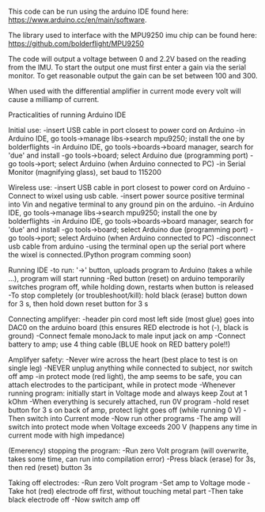 This code can be run using the arduino IDE found here: https://www.arduino.cc/en/main/software.

The library used to interface with the MPU9250 imu chip can be found here: https://github.com/bolderflight/MPU9250

The code will output a voltage between 0 and 2.2V based on the reading from the IMU. To start the output one must first enter a gain via the serial monitor. To get reasonable output the gain can be set between 100 and 300.

When used with the differential amplifier in current mode every volt will cause a milliamp of current.

Practicalities of running Arduino IDE

Initial use:
-insert USB cable in port closest to power cord on Arduino
-in Arduino IDE, go tools->manage libs->search mpu9250; install the one by bolderflights
-in Arduino IDE, go tools->boards->board manager, search for 'due' and install
-go tools->board; select Arduino due (programming port)
-go tools->port; select Arduino (when Arduino connected to PC)
-in Serial Monitor (magnifying glass), set baud to 115200

Wireless use:
-insert USB cable in port closest to power cord on Arduino
-Connect to wixel using usb cable.
-insert power source positive terminal into Vin and negative terminal to any
ground pin on the arduino.
-in Arduino IDE, go tools->manage libs->search mpu9250; install the one by bolderflights
-in Arduino IDE, go tools->boards->board manager, search for 'due' and install
-go tools->board; select Arduino due (programming port)
-go tools->port; select Arduino (when Arduino connected to PC)
-disconnect usb cable from arduino
-using the terminal open up the serial port where the wixel is
connected.(Python program comming soon)
 


Running IDE
-to run: '->' button, uploads program to Arduino (takes a while ...), program will start running 
-Red button (reset) on arduino temporarily switches program off, while holding down, restarts when button is released
-To stop completely (or troubleshoot/kill): hold black (erase) button down for 3 s, then hold down reset button for 3 s

Connecting amplifyer:
-header pin cord most left side (most glue) goes into DAC0 on the arduino board (this ensures RED electrode is hot (-), black is ground)
-Connect female monoJack to male input jack on amp
-Connect battery to amp; use 4 thing cable (BLUE hook on RED battery pole!!)

Amplifyer safety:
-Never wire across the heart (best place to test is on single leg)
-NEVER unplug anything while connected to subject, nor switch off amp
-in protect mode (red light), the amp seems to be safe, you can attach electrodes to the participant, while in protect mode
-Whenever running program: initially start in Voltage mode and always keep Zout at 1 kOhm
-When everything is securely attached, run 0V program
-hold reset button for 3 s on back of amp, protect light goes off (while running 0 V)
-Then switch into Current mode
-Now run other programs
-The amp will switch into protect mode when Voltage exceeds 200 V (happens any time in current mode with high impedance)

(Emerency) stopping the program:
-Run zero Volt program (will overwrite, takes some time, can run into compilation error)
-Press black (erase) for 3s, then red (reset) button 3s
 
Taking off electrodes:
-Run zero Volt program
-Set amp to Voltage mode
-Take hot (red) electrode off first, without touching metal part
-Then take black electrode off
-Now switch amp off






